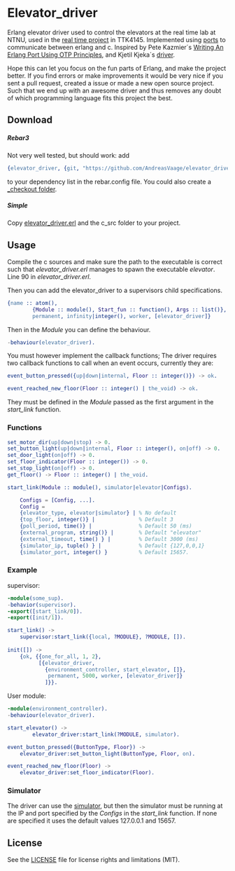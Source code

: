 # Elevator_driver

Erlang elevator driver used to control the elevators at the real time lab at NTNU, used in the [real time project](https://github.com/TTK4145/Project) in TTK4145. Implemented using [ports](http://erlang.org/doc/tutorial/c_port.html) to communicate between erlang and c. Inspired by Pete Kazmier´s [Writing An Erlang Port Using OTP Principles](http://www2.erlangcentral.org/wiki/?title=Writing_an_Erlang_Port_using_OTP_Principles), and Kjetil Kjeka´s [driver](https://github.com/kjetilkjeka/Real-time-elevator/blob/master). 

Hope this can let you focus on the fun parts of Erlang, and make the project better. If you find errors or make improvements it would be very nice if you sent a pull request, created a issue or made a new open source project. Such that we end up with an awesome driver and thus removes any doubt of which programming language fits this project the best.    

## Download
##### Rebar3 
Not very well tested, but should work: add 

```erlang
{elevator_driver, {git, "https://github.com/AndreasVaage/elevator_driver", {branch, "master"}}} 
```

to your dependency list in the rebar.config file. You could also create a [_checkout folder](https://www.rebar3.org/docs/dependencies).

##### Simple
Copy [elevator_driver.erl](src/elevator_driver.erl)  and the c_src folder to your project.

## Usage
Compile the c sources and make sure the path to the executable is correct such that *elevator_driver.erl* manages to spawn the executable *elevator*. Line 90 in *elevator_driver.erl*. 

Then you can add the elevator_driver to a supervisors child specifications.

```erlang
{name :: atom(),
        {Module :: module(), Start_fun :: function(), Args :: list()},
        permanent, infinity|integer(), worker, [elevator_driver]}
```
Then in the *Module* you can define the behaviour.

```erlang
-behaviour(elevator_driver).
```

You must however implement the callback functions;
The driver requires two callback functions to call when an event occurs, currently they are:

```erlang
event_button_pressed({up|down|internal, Floor :: integer()}) -> ok.
```

```erlang
event_reached_new_floor(Floor :: integer() | the_void) -> ok.
```
They must be defined in the *Module* passed as the first argument in the *start_link* function.

### Functions

```erlang
set_motor_dir(up|down|stop) -> 0.
set_button_light(up|down|internal, Floor :: integer(), on|off) -> 0.
set_door_light(on|off) -> 0.
set_floor_indicator(Floor :: integer()) -> 0.
set_stop_light(on|off) -> 0.
get_floor() -> Floor :: integer() | the_void.

start_link(Module :: module(), simulator|elevator|Configs).

    Configs = [Config, ...].
    Config = 
    {elevator_type, elevator|simulator} | % No default
    {top_floor, integer()} |              % Default 3
    {poll_period, time()} |               % Default 50 (ms)
    {external_program, string()} |        % Default "elevator"
    {external_timeout, time() } |         % Default 3000 (ms)
    {simulator_ip, tuple() } |            % Default {127,0,0,1}
    {simulator_port, integer() }          % Default 15657.
```

### Example
supervisor:

```erlang 
-module(some_sup).
-behavior(supervisor).
-export([start_link/0]).
-export([init/1]).

start_link() ->
    supervisor:start_link({local, ?MODULE}, ?MODULE, []).
 
init([]) ->
    {ok, {{one_for_all, 1, 2},
          [{elevator_driver,
        	{environment_controller, start_elevator, []},
       		 permanent, 5000, worker, [elevator_driver]}
            ]}}.
```

User module:

```erlang
-module(environment_controller).
-behaviour(elevator_driver).

start_elevator() ->
        elevator_driver:start_link(?MODULE, simulator).

event_button_pressed({ButtonType, Floor}) ->
	elevator_driver:set_button_light(ButtonType, Floor, on).

event_reached_new_floor(Floor) -> 
	elevator_driver:set_floor_indicator(Floor).
```

### Simulator
The driver can use the [simulator](https://github.com/TTK4145/Project/tree/master/simulator), but then the simulator must be running at the IP and port specified by the *Configs* in the *start_link* function. If none are specified it uses the default values 127.0.0.1 and 15657.  

## License

See the [LICENSE](LICENSE.md) file for license rights and limitations (MIT).
	